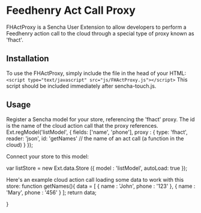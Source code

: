 # Feedhenry Act Call Proxy

FHActProxy is a Sencha User Extension to allow developers to perform a Feedhenry action call to the cloud through a special type of proxy known as 'fhact'. 

## Installation
To use the FHActProxy, simply include the file in the head of your HTML: 
`<script type="text/javascript" src="js/FHActProxy.js"></script>`
This script should be included immediately after sencha-touch.js. 

## Usage
Register a Sencha model for your store, referencing the 'fhact' proxy. The id is the name of the cloud action call that the proxy references. 
  Ext.regModel('listModel', {
    fields: ['name', 'phone'],
    proxy : {
      type: 'fhact',
      reader: 'json',
      id: 'getNames' // the name of an act call (a function in the cloud)
    }
  });

Connect your store to this model:

  var listStore = new Ext.data.Store ({
    model : 'listModel',
    autoLoad: true
  });

Here's an example cloud action call loading some data to work with this store:
  function getNames(){
    data = [
            {
              name : 'John',
              phone : '123'
            },
            {
              name : 'Mary',
              phone : '456'
            }
            ];
    return data;

  }
